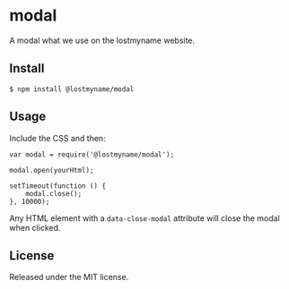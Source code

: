 # modal

A modal what we use on the lostmyname website.

## Install

```
$ npm install @lostmyname/modal
```

## Usage

Include the CSS and then:

```
var modal = require('@lostmyname/modal');

modal.open(yourHtml);

setTimeout(function () {
	modal.close();
}, 10000);
```

Any HTML element with a `data-close-modal` attribute will close the modal when
clicked.

## License

Released under the MIT license.
